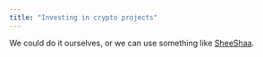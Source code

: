 ```yaml
---
title: "Investing in crypto projects"
---
```


We could do it ourselves, or we can use something like [SheeShaa](notes/Passive%20Income/SheeShaa.md).
